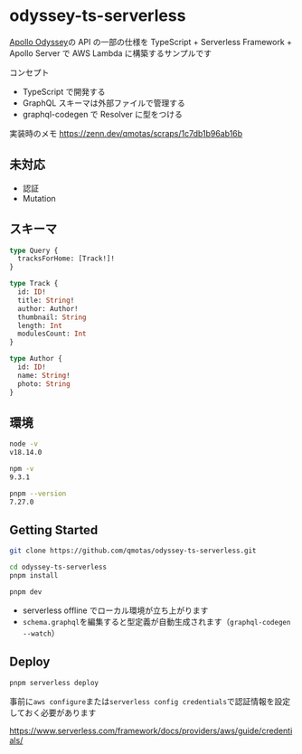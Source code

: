 # odyssey-ts-serverless

[Apollo Odyssey](https://www.apollographql.com/tutorials/browse)の API の一部の仕様を TypeScript + Serverless Framework + Apollo Server で AWS Lambda に構築するサンプルです

コンセプト

- TypeScript で開発する
- GraphQL スキーマは外部ファイルで管理する
- graphql-codegen で Resolver に型をつける

実装時のメモ https://zenn.dev/qmotas/scraps/1c7db1b96ab16b

## 未対応

- 認証
- Mutation

## スキーマ

```graphql
type Query {
  tracksForHome: [Track!]!
}

type Track {
  id: ID!
  title: String!
  author: Author!
  thumbnail: String
  length: Int
  modulesCount: Int
}

type Author {
  id: ID!
  name: String!
  photo: String
}
```

## 環境

```sh
node -v
v18.14.0
```

```sh
npm -v
9.3.1
```

```sh
pnpm --version
7.27.0
```

## Getting Started

```sh
git clone https://github.com/qmotas/odyssey-ts-serverless.git
```

```sh
cd odyssey-ts-serverless
pnpm install
```

```sh
pnpm dev
```

- serverless offline でローカル環境が立ち上がります
- `schema.graphql`を編集すると型定義が自動生成されます（`graphql-codegen --watch`）

## Deploy

```sh
pnpm serverless deploy
```

事前に`aws configure`または`serverless config credentials`で認証情報を設定しておく必要があります

https://www.serverless.com/framework/docs/providers/aws/guide/credentials/

